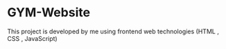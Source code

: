 # GYM-Website
This project is developed by me using frontend web technologies (HTML , CSS , JavaScript)
